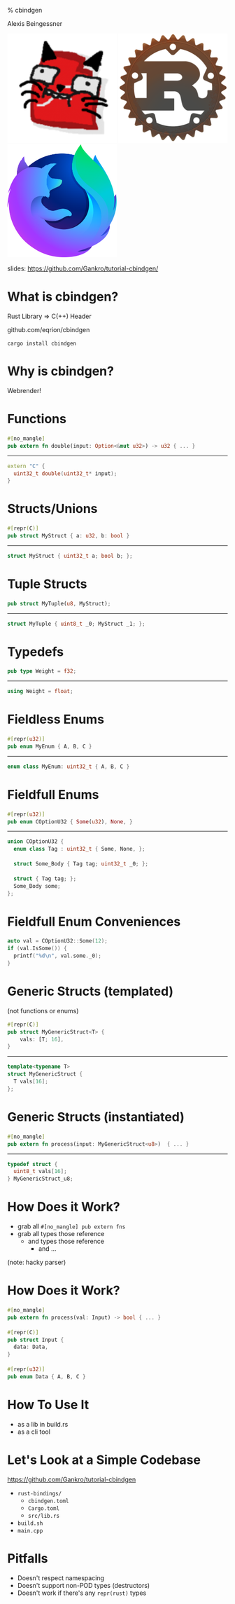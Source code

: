 % cbindgen

Alexis Beingessner

[<img src="icon.png" width="250" style="display:inline; box-shadow:none;"></img>](http://cglab.ca/~abeinges)
[<img src="rust.png" width="250" style="display:inline; box-shadow:none;"></img>](https://rust-lang.org)
<img src="firefox-nightly.png" width="250" style="display:inline; box-shadow:none;"></img>

slides: https://github.com/Gankro/tutorial-cbindgen/



# What is cbindgen?

Rust Library => C(++) Header

github.com/eqrion/cbindgen

```
cargo install cbindgen
```




# **Why** is cbindgen?

Webrender!



# Functions

```rust
#[no_mangle]
pub extern fn double(input: Option<&mut u32>) -> u32 { ... }
```

---

```cpp
extern "C" {
  uint32_t double(uint32_t* input);
}
```


# Structs/Unions

```rust
#[repr(C)]
pub struct MyStruct { a: u32, b: bool }
```

-------

```cpp
struct MyStruct { uint32_t a; bool b; };
```



# Tuple Structs

```rust
pub struct MyTuple(u8, MyStruct);
```

-------

```cpp
struct MyTuple { uint8_t _0; MyStruct _1; };
```


# Typedefs

```rust
pub type Weight = f32;
```

---------

```cpp
using Weight = float;
```


# Fieldless Enums


```rust
#[repr(u32)]
pub enum MyEnum { A, B, C }
```

-------

```cpp
enum class MyEnum: uint32_t { A, B, C }
```

# Fieldfull Enums

```rust
#[repr(u32)]
pub enum COptionU32 { Some(u32), None, }
```

-------

```cpp
union COptionU32 {
  enum class Tag : uint32_t { Some, None, };

  struct Some_Body { Tag tag; uint32_t _0; };

  struct { Tag tag; };
  Some_Body some;
};
```

# Fieldfull Enum Conveniences

```cpp
auto val = COptionU32::Some(12);
if (val.IsSome()) {
  printf("%d\n", val.some._0);
}
```


# Generic Structs (templated)

(not functions or enums)

```rust
#[repr(C)]
pub struct MyGenericStruct<T> {
    vals: [T; 16],
}
```

-------

```cpp
template<typename T>
struct MyGenericStruct {
  T vals[16];
};
```





# Generic Structs (instantiated)

```rust
#[no_mangle]
pub extern fn process(input: MyGenericStruct<u8>)  { ... }
```

----

```c
typedef struct {
  uint8_t vals[16];
} MyGenericStruct_u8;
```





# How Does it Work?

* grab all `#[no_mangle] pub extern fns`
* grab all types those reference
  * and types those reference
    * and ...


(note: hacky parser)



# How Does it Work?

```rust
#[no_mangle]
pub extern fn process(val: Input) -> bool { ... }

#[repr(C)]
pub struct Input {
  data: Data,
}

#[repr(u32)]
pub enum Data { A, B, C }
```



# How To Use It

* as a lib in build.rs
* as a cli tool




# Let's Look at a Simple Codebase

https://github.com/Gankro/tutorial-cbindgen

* `rust-bindings/`
  * `cbindgen.toml`
  * `Cargo.toml`
  * `src/lib.rs`
* `build.sh`
* `main.cpp`




# Pitfalls

* Doesn't respect namespacing
* Doesn't support non-POD types (destructors)
* Doesn't work if there's any `repr(rust)` types
